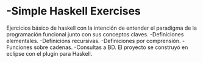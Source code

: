 # -Simple Haskell Exercises

Ejercicios básico de haskell con la intención de entender el paradigma de la programación funcional junto con sus conceptos claves.
	-Definiciones elementales.
	-Definicións recursivas.
	-Definiciones por comprensión.
	-Funciones sobre cadenas.
	-Consultas a BD.
El proyecto se construyó en eclipse con el plugin para Haskell.
